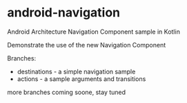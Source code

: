 # android-navigation
Android Architecture Navigation Component sample in Kotlin

Demonstrate the use of the new Navigation Component

Branches:

- destinations - a simple navigation sample
- actions - a sample arguments and transitions

more branches coming soone, stay tuned
